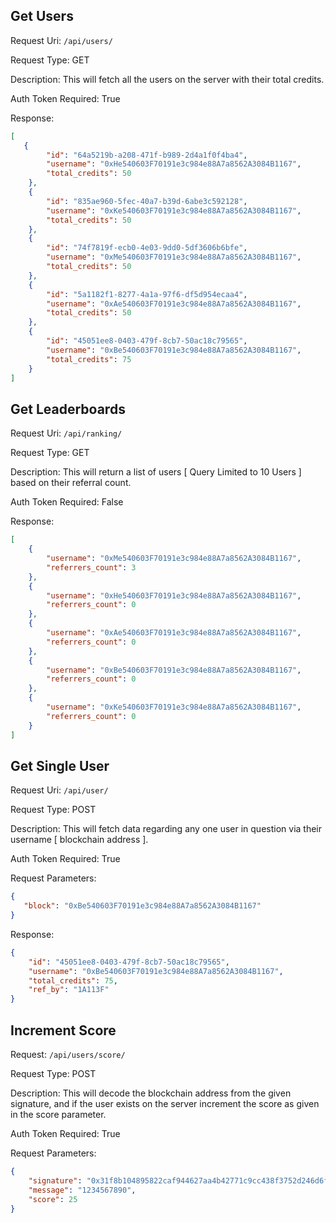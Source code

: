 ## Get Users
Request Uri: <code>/api/users/</code>

Request Type: GET

Description: This will fetch all the users on the server with their total credits.

Auth Token Required: True

Response:
```json
[    
   {
        "id": "64a5219b-a208-471f-b989-2d4a1f0f4ba4",
        "username": "0xHe540603F70191e3c984e88A7a8562A3084B1167",
        "total_credits": 50
    },
    {
        "id": "835ae960-5fec-40a7-b39d-6abe3c592128",
        "username": "0xKe540603F70191e3c984e88A7a8562A3084B1167",
        "total_credits": 50
    },
    {
        "id": "74f7819f-ecb0-4e03-9dd0-5df3606b6bfe",
        "username": "0xMe540603F70191e3c984e88A7a8562A3084B1167",
        "total_credits": 50
    },
    {
        "id": "5a1182f1-8277-4a1a-97f6-df5d954ecaa4",
        "username": "0xAe540603F70191e3c984e88A7a8562A3084B1167",
        "total_credits": 50
    },
    {
        "id": "45051ee8-0403-479f-8cb7-50ac18c79565",
        "username": "0xBe540603F70191e3c984e88A7a8562A3084B1167",
        "total_credits": 75
    }
]

```

## Get Leaderboards
Request Uri: <code>/api/ranking/</code>

Request Type: GET

Description: This will return a list of users [ Query Limited to 10 Users ] based on their referral count.

Auth Token Required: False

Response:
```json 
[
    {
        "username": "0xMe540603F70191e3c984e88A7a8562A3084B1167",
        "referrers_count": 3
    },
    {
        "username": "0xHe540603F70191e3c984e88A7a8562A3084B1167",
        "referrers_count": 0
    },
    {
        "username": "0xAe540603F70191e3c984e88A7a8562A3084B1167",
        "referrers_count": 0
    },
    {
        "username": "0xBe540603F70191e3c984e88A7a8562A3084B1167",
        "referrers_count": 0
    },
    {
        "username": "0xKe540603F70191e3c984e88A7a8562A3084B1167",
        "referrers_count": 0
    }
]
```
## Get Single User
Request Uri: <code>/api/user/</code>

Request Type: POST

Description: This will fetch data regarding any one user in question via their username [ blockchain address ].

Auth Token Required: True

Request Parameters:
```json
{ 
   "block": "0xBe540603F70191e3c984e88A7a8562A3084B1167"
}
```
Response:
```json
{
    "id": "45051ee8-0403-479f-8cb7-50ac18c79565",
    "username": "0xBe540603F70191e3c984e88A7a8562A3084B1167",
    "total_credits": 75,
    "ref_by": "1A113F"
}
```

## Increment Score
Request: <code>/api/users/score/</code>

Request Type: POST

Description: This will decode the blockchain address from the given signature, and if the user exists on the server increment the score as given in the score parameter.

Auth Token Required: True

Request Parameters:
```json
{
    "signature": "0x31f8b104895822caf944627aa4b42771c9cc438f3752d246d6f984071292d7ff0d1fbee722ab3012d0750fe178aa02301d5b770665c971d873c95a5632d6b3f21c",
    "message": "1234567890",
    "score": 25
}
```

